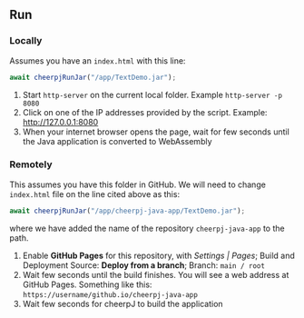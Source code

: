 
## Run

### Locally
Assumes you have an `index.html` with this line:
```js
await cheerpjRunJar("/app/TextDemo.jar");
```

1. Start `http-server` on the current local folder. Example `http-server -p 8080`  
2. Click on one of the IP addresses provided by the script. Example: http://127.0.0.1:8080
3. When your internet browser opens the page, wait for few seconds until the Java application is converted to WebAssembly


### Remotely
This assumes you have this folder in GitHub. We will need to change `index.html` file on the line cited above as this:
```js
await cheerpjRunJar("/app/cheerpj-java-app/TextDemo.jar");
```
where we have added the name of the repository `cheerpj-java-app` to the path.


1. Enable **GitHub Pages** for this repository, with *Settings | Pages*; Build and Deployment Source: **Deploy from a branch**;  Branch: `main / root`
2. Wait few seconds until the build finishes. You will see a web address at GitHub Pages. Something like this: `https://username/github.io/cheerpj-java-app`
3. Wait few seconds for cheerpJ to build the application


